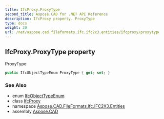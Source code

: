 ```yaml
---
title: IfcProxy.ProxyType
second_title: Aspose.CAD for .NET API Reference
description: IfcProxy property. ProxyType
type: docs
weight: 20
url: /net/aspose.cad.fileformats.ifc.ifc2x3.entities/ifcproxy/proxytype/
---
```

## IfcProxy.ProxyType property

ProxyType

```csharp
public IfcObjectTypeEnum ProxyType { get; set; }
```

### See Also

* enum [IfcObjectTypeEnum](../../../aspose.cad.fileformats.ifc.ifc2x3.types/ifcobjecttypeenum/)
* class [IfcProxy](../)
* namespace [Aspose.CAD.FileFormats.Ifc.IFC2X3.Entities](../../ifcproxy/)
* assembly [Aspose.CAD](../../../)


